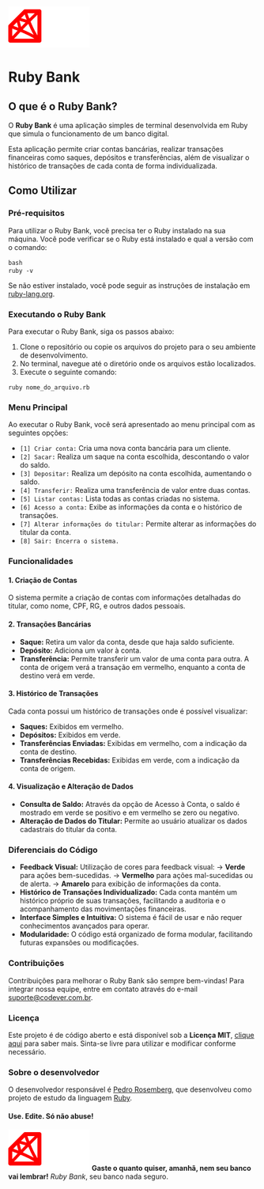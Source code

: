 ![Ruby Bank](https://github.com/pedrorosemberg/RubyBank/blob/main/rubybank.png)

# Ruby Bank

## O que é o Ruby Bank?

O **Ruby Bank** é uma aplicação simples de terminal desenvolvida em Ruby que simula o funcionamento de um banco digital. 

Esta aplicação permite criar contas bancárias, realizar transações financeiras como saques, depósitos e transferências, além de visualizar o histórico de transações de cada conta de forma individualizada.

## Como Utilizar

### Pré-requisitos

Para utilizar o Ruby Bank, você precisa ter o Ruby instalado na sua máquina. Você pode verificar se o Ruby está instalado e qual a versão com o comando:

```
bash
ruby -v
```
Se não estiver instalado, você pode seguir as instruções de instalação em [ruby-lang.org](https://ruby-lang.org).

### Executando o Ruby Bank

Para executar o Ruby Bank, siga os passos abaixo:
1. Clone o repositório ou copie os arquivos do projeto para o seu ambiente de desenvolvimento.
2. No terminal, navegue até o diretório onde os arquivos estão localizados.
3. Execute o seguinte comando:

```
ruby nome_do_arquivo.rb
```

### Menu Principal

Ao executar o Ruby Bank, você será apresentado ao menu principal com as seguintes opções:

- `[1] Criar conta:` Cria uma nova conta bancária para um cliente.
- `[2] Sacar:` Realiza um saque na conta escolhida, descontando o valor do saldo.
- `[3] Depositar:` Realiza um depósito na conta escolhida, aumentando o saldo.
- `[4] Transferir:` Realiza uma transferência de valor entre duas contas.
- `[5] Listar contas:` Lista todas as contas criadas no sistema.
- `[6] Acesso a conta:` Exibe as informações da conta e o histórico de transações.
- `[7] Alterar informações do titular:` Permite alterar as informações do titular da conta.
- `[8] Sair: Encerra o sistema.`

### Funcionalidades

#### 1. Criação de Contas

O sistema permite a criação de contas com informações detalhadas do titular, como nome, CPF, RG, e outros dados pessoais.

#### 2. Transações Bancárias

- **Saque:** Retira um valor da conta, desde que haja saldo suficiente.
- **Depósito:** Adiciona um valor à conta.
- **Transferência:** Permite transferir um valor de uma conta para outra. A conta de origem verá a transação em vermelho, enquanto a conta de destino verá em verde.

#### 3. Histórico de Transações

Cada conta possui um histórico de transações onde é possível visualizar:

- **Saques:** Exibidos em vermelho.
- **Depósitos:** Exibidos em verde.
- **Transferências Enviadas:** Exibidas em vermelho, com a indicação da conta de destino.
- **Transferências Recebidas:** Exibidas em verde, com a indicação da conta de origem.

#### 4. Visualização e Alteração de Dados

- **Consulta de Saldo:** Através da opção de Acesso à Conta, o saldo é mostrado em verde se positivo e em vermelho se zero ou negativo.
- **Alteração de Dados do Titular:** Permite ao usuário atualizar os dados cadastrais do titular da conta.

### Diferenciais do Código

- **Feedback Visual:** Utilização de cores para feedback visual:
-> **Verde** para ações bem-sucedidas.
-> **Vermelho** para ações mal-sucedidas ou de alerta.
-> **Amarelo** para exibição de informações da conta.
- **Histórico de Transações Individualizado:** Cada conta mantém um histórico próprio de suas transações, facilitando a auditoria e o acompanhamento das movimentações financeiras.
- **Interface Simples e Intuitiva:** O sistema é fácil de usar e não requer conhecimentos avançados para operar.
- **Modularidade:** O código está organizado de forma modular, facilitando futuras expansões ou modificações.

### Contribuições
Contribuições para melhorar o Ruby Bank são sempre bem-vindas! 
Para integrar nossa equipe, entre em contato através do e-mail suporte@codever.com.br.

### Licença
Este projeto é de código aberto e está disponível sob a **Licença MIT**, [clique aqui](LICENSE "Ver 'Licensa MIT' by Codever") para saber mais.
Sinta-se livre para utilizar e modificar conforme necessário.

### Sobre o desenvolvedor

O desenvolvedor responsável é [Pedro Rosemberg](https://www.pedrorosemberg.com "Mercadólogo e Desenvolvedor"), que desenvolveu como projeto de estudo da linguagem [Ruby](https://www.ruby-lang.org/pt/downloads/ "A linguagem 'amiga' do programador.").

#### Use. Edite. Só não abuse!
![Ruby Bank](https://github.com/pedrorosemberg/RubyBank/blob/main/rubybank.png)
**Gaste o quanto quiser, amanhã, nem seu banco vai lembrar!**
*Ruby Bank*, seu banco nada seguro.